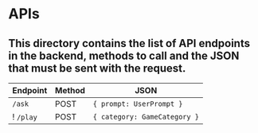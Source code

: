 # APIs

## This directory contains the list of API endpoints in the backend, methods to call and the JSON that must be sent with the request.

| Endpoint | Method | JSON |
| --- | --- | --- |
| `/ask` | POST | `{ prompt: UserPrompt }` |
! `/play` | POST | `{ category: GameCategory }` |